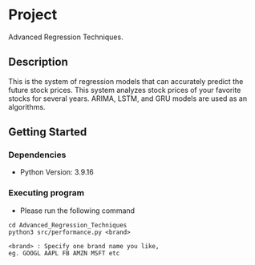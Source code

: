 # Project

Advanced Regression Techniques.

## Description

This is the system of regression models that can accurately predict the future stock prices.
This system analyzes stock prices of your favorite stocks for several years.
ARIMA, LSTM, and GRU models are used as an algorithms.

## Getting Started

### Dependencies

* Python Version: 3.9.16

### Executing program

* Please run the following command

```
cd Advanced_Regression_Techniques
python3 src/performance.py <brand>
 
<brand> : Specify one brand name you like,
eg. GOOGL AAPL FB AMZN MSFT etc
```

